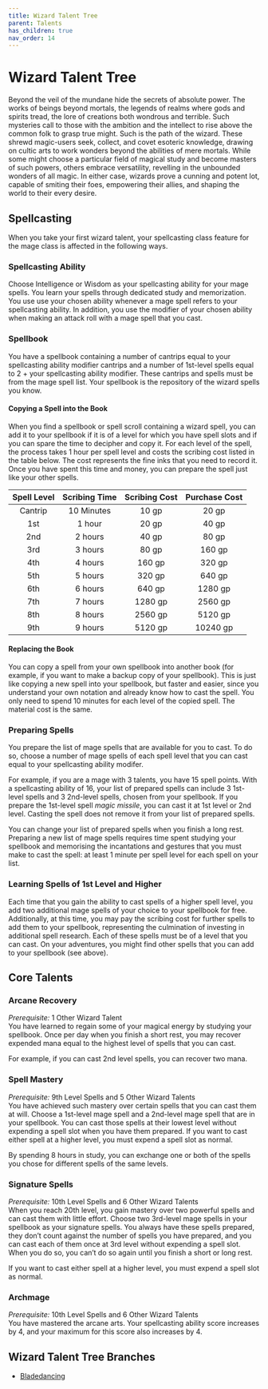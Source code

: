 ```yaml
---
title: Wizard Talent Tree
parent: Talents
has_children: true
nav_order: 14
---
```


# Wizard Talent Tree
Beyond the veil of the mundane hide the secrets of absolute power. The works of beings beyond mortals, the legends of realms where gods and spirits tread, the lore of creations both wondrous and terrible. Such mysteries call to those with the ambition and the intellect to rise above the common folk to grasp true might. Such is the path of the wizard. These shrewd magic-users seek, collect, and covet esoteric knowledge, drawing on cultic arts to work wonders beyond the abilities of mere mortals. While some might choose a particular field of magical study and become masters of such powers, others embrace versatility, revelling in the unbounded wonders of all magic. In either case, wizards prove a cunning and potent lot, capable of smiting their foes, empowering their allies, and shaping the world to their every desire.

## Spellcasting
When you take your first wizard talent, your spellcasting class feature for the mage class is affected in the following ways.

### Spellcasting Ability
Choose Intelligence or Wisdom as your spellcasting ability for your mage spells. You learn your spells through dedicated study and memorization. You use use your chosen ability whenever a mage spell refers to your spellcasting ability. In addition, you use the modifier of your chosen ability when making an attack roll with a mage spell that you cast.

### Spellbook
You have a spellbook containing a number of cantrips equal to your spellcasting ability modifier cantrips and a number of 1st-level spells equal to 2 + your spellcasting ability modifier. These cantrips and spells must be from the mage spell list. Your spellbook is the repository of the wizard spells you know.

#### Copying a Spell into the Book
When you find a spellbook or spell scroll containing a wizard spell, you can add it to your spellbook if it is of a level for which you have spell slots and if you can spare the time to decipher and copy it. For each level of the spell, the process takes 1 hour per spell level and costs the scribing cost listed in the table below. The cost represents the fine inks that you need to record it. Once you have spent this time and money, you can prepare the spell just like your other spells.

| Spell Level | Scribing Time | Scribing Cost | Purchase Cost |
|:-----------:|:-------------:|:-------------:|:-------------:|
| Cantrip | 10 Minutes | 10 gp | 20 gp |
| 1st | 1 hour | 20 gp | 40 gp |
| 2nd | 2 hours | 40 gp | 80 gp |
| 3rd | 3 hours | 80 gp | 160 gp |
| 4th | 4 hours | 160 gp | 320 gp |
| 5th | 5 hours | 320 gp | 640 gp |
| 6th | 6 hours | 640 gp | 1280 gp |
| 7th | 7 hours | 1280 gp | 2560 gp |
| 8th | 8 hours | 2560 gp | 5120 gp |
| 9th | 9 hours | 5120 gp | 10240 gp |

#### Replacing the Book
You can copy a spell from your own spellbook into another book (for example, if you want to make a backup copy of your spellbook). This is just like copying a new spell into your spellbook, but faster and easier, since you understand your own notation and already know how to cast the spell. You only need to spend 10 minutes for each level of the copied spell. The material cost is the same.

### Preparing Spells
You prepare the list of mage spells that are available for you to cast. To do so, choose a number of mage spells of each spell level that you can cast equal to your spellcasting ability modifer.

For example, if you are a mage with 3 talents, you have 15 spell points. With a spellcasting ability of 16, your list of prepared spells can include 3 1st-level spells and 3 2nd-level spells, chosen from your spellbook. If you prepare the 1st-level spell *magic missile*, you can cast it at 1st level or 2nd level. Casting the spell does not remove it from your list of prepared spells.

You can change your list of prepared spells when you finish a long rest. Preparing a new list of mage spells requires time spent studying your spellbook and memorising the incantations and gestures that you must make to cast the spell: at least 1 minute per spell level for each spell on your list.

### Learning Spells of 1st Level and Higher
Each time that you gain the ability to cast spells of a higher spell level, you add two additional mage spells of your choice to your spellbook for free. Additionally, at this time, you may pay the scribing cost for further spells to add them to your spellbook, representing the culmination of investing in additional spell research. Each of these spells must be of a level that you can cast. On your adventures, you might find other spells that you can add to your spellbook (see above).

## Core Talents

### Arcane Recovery
*Prerequisite:* 1 Other Wizard Talent<br>
You have learned to regain some of your magical energy by studying your spellbook. Once per day when you finish a short rest, you may recover expended mana equal to the highest level of spells that you can cast.

For example, if you can cast 2nd level spells, you can recover two mana.

### Spell Mastery
*Prerequisite:* 9th Level Spells and 5 Other Wizard Talents<br>
You have achieved such mastery over certain spells that you can cast them at will. Choose a 1st-level mage spell and a 2nd-level mage spell that are in your spellbook. You can cast those spells at their lowest level without expending a spell slot when you have them prepared. If you want to cast either spell at a higher level, you must expend a spell slot as normal.

By spending 8 hours in study, you can exchange one or both of the spells you chose for different spells of the same levels.

### Signature Spells
*Prerequisite:* 10th Level Spells and 6 Other Wizard Talents<br>
When you reach 20th level, you gain mastery over two powerful spells and can cast them with little effort. Choose two 3rd-level mage spells in your spellbook as your signature spells. You always have these spells prepared, they don’t count against the number of spells you have prepared, and you can cast each of them once at 3rd level without expending a spell slot. When you do so, you can’t do so again until you finish a short or long rest.

If you want to cast either spell at a higher level, you must expend a spell slot as normal.

### Archmage
*Prerequisite:* 10th Level Spells and 6 Other Wizard Talents<br>
You have mastered the arcane arts. Your spellcasting ability score increases by 4, and your maximum for this score also increases by 4.

## Wizard Talent Tree Branches
* [Bladedancing](https://stormchaserroleplaying.com/stormchaserRPG/Classes/Mage/Wizard/Bladedancing/)